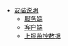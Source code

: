 * [安装说明](installation.md)
    * [服务端](installation/server.md)
    * [客户端](installation/client.md)
    * [上报监控数据](installation/reprot.md)
